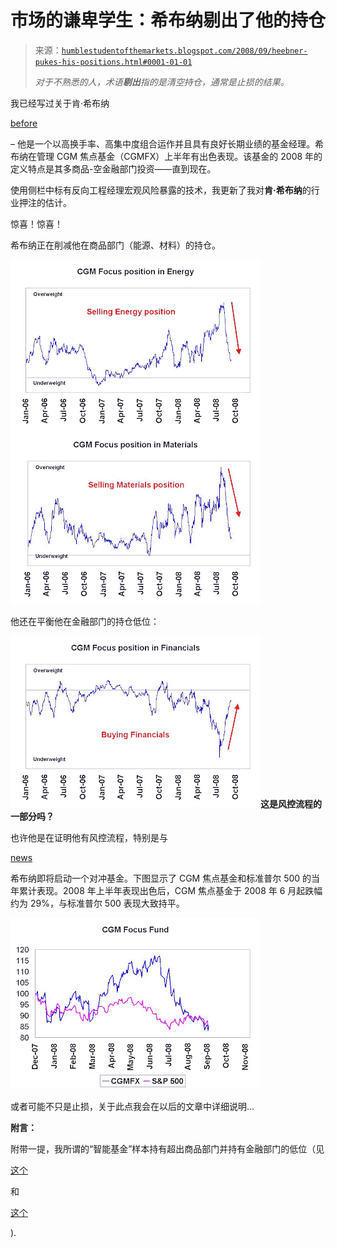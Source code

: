 <!--yml

category: 未分类

date: 2024-05-18 01:05:09

-->

# 市场的谦卑学生：希布纳剔出了他的持仓

> 来源：[`humblestudentofthemarkets.blogspot.com/2008/09/heebner-pukes-his-positions.html#0001-01-01`](https://humblestudentofthemarkets.blogspot.com/2008/09/heebner-pukes-his-positions.html#0001-01-01)
> 
> *对于不熟悉的人，术语**剔出**指的是清空持仓，通常是止损的结果。*

我已经写过关于肯·希布纳

[before](http://humblestudentofthemarkets.blogspot.com/2008/06/bill-miller-ken-heebner-study-in.html)

– 他是一个以高换手率、高集中度组合运作并且具有良好长期业绩的基金经理。希布纳在管理 CGM 焦点基金（CGMFX）上半年有出色表现。该基金的 2008 年的定义特点是其多商品-空金融部门投资——直到现在。

使用侧栏中标有反向工程经理宏观风险暴露的技术，我更新了我对**肯·希布纳**的行业押注的估计。

惊喜！惊喜！

希布纳正在削减他在商品部门（能源、材料）的持仓。

![](img/27e2c34de63c9627363ad58c57055936.png)![](img/6e6d740f71095d2cdac4d9c5129d7bea.png)

他还在平衡他在金融部门的持仓低位：

![](img/2a3eae6d8953d34c26da07a3d409f94a.png)**这是风控流程的一部分吗？**

也许他是在证明他有风控流程，特别是与

[news](http://www.bloomberg.com/apps/news?pid=20601103&sid=aQUQLBdxD_u0)

希布纳即将启动一个对冲基金。下图显示了 CGM 焦点基金和标准普尔 500 的当年累计表现。2008 年上半年表现出色后，CGM 焦点基金于 2008 年 6 月起跌幅约为 29%，与标准普尔 500 表现大致持平。

![](img/8e6c38048f6c7f9561301cf04e9b2a0a.png)

或者可能不只是止损，关于此点我会在以后的文章中详细说明…

**附言：**

附带一提，我所谓的“智能基金”样本持有超出商品部门并持有金融部门的低位（见

[这个](http://humblestudentofthemarkets.blogspot.com/2008/09/smart-funds-still-early-in-inflation.html)

和

[这个](http://humblestudentofthemarkets.blogspot.com/2008/09/watch-smart-funds-on-their-long-bond.html)

).
